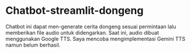 # Chatbot-streamlit-dongeng
Chatbot ini dapat men-generate cerita dongeng sesuai permintaan lalu memberikan file audio untuk didengarkan. Saat ini, audio dibuat menggunakan Google TTS. Saya mencoba mengimplementasi Gemini TTS namun belum berhasil.
